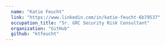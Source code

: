 ```yaml
---
  name: "Katie Feucht"
  link: "https://www.linkedin.com/in/katie-feucht-6b79537"
  occupation_title: "Sr. GRC Security Risk Consultant"
  organization: "GitHub"
  github: "ktfeucht"
---
```

